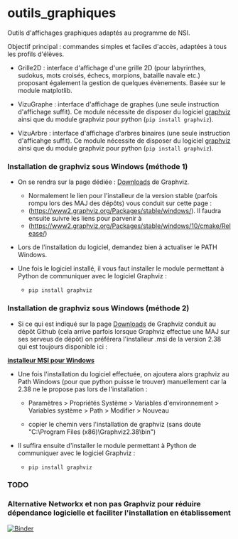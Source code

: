 # outils_graphiques

Outils d'affichages graphiques adaptés au programme de NSI.

Objectif principal : commandes simples et faciles d'accès, adaptées à tous les profils d'élèves.
 
- Grille2D : interface d'affichage d'une grille 2D (pour labyrinthes, sudokus, mots croisés, échecs, morpions, bataille navale etc.) proposant également la gestion de quelques évènements. Basée sur le module matplotlib.

- VizuGraphe : interface d'affichage de graphes (une seule instruction d'affichage suffit). Ce module nécessite de disposer du logiciel [graphviz](https://graphviz.org/download/) ainsi que du module graphviz pour python (`pip install graphviz`).


- VizuArbre : interface d'affichage d'arbres binaires (une seule instruction d'afficahge suffit). Ce module nécessite de disposer du logiciel [graphviz](https://graphviz.org/download/) ainsi que du module graphviz pour python (`pip install graphviz`).

### Installation de graphviz sous Windows (méthode 1)

- On se rendra sur la page dédiée : [Downloads](https://graphviz.org/download/) de Graphviz.

	- Normalement le lien pour l'installeur de la version stable (parfois rompu lors des MAJ des dépôts) vous conduit sur cette page :
	- (https://www2.graphviz.org/Packages/stable/windows/). Il faudra ensuite suivre les liens pour parvenir à 
	- (https://www2.graphviz.org/Packages/stable/windows/10/cmake/Release/)

- Lors de l'installation du logiciel, demandez bien à actualiser le PATH Windows.

- Une fois le logiciel installé, il vous faut installer le module permettant à Python de communiquer avec le logiciel Graphviz :

	- `pip install graphviz`
	
### Installation de graphviz sous Windows (méthode 2)

- Si ce qui est indiqué sur la page [Downloads](https://graphviz.org/download/) de Graphviz conduit au dépôt Github (cela arrive parfois lorsque Graphviz effectue une MAJ sur ses serveus de dépôt) on préférera l'installeur .msi de la version 2.38 qui est toujours disponible ici :  

**[installeur MSI pour Windows](https://graphviz.gitlab.io/_pages/Download/Download_windows.html)** 


- Une fois l'installation du logiciel effectuée, on ajoutera alors graphviz au Path Windows (pour que python puisse le trouver) manuellement car la 2.38 ne le propose pas lors de l'installation :

	- Paramètres > Propriétés Système > Variables d'environnement > Variables système > Path > Modifier > Nouveau 
	
	- copier le chemin vers l'installation de graphviz (sans doute "C:\Program Files (x86)\Graphviz2.38\bin")
	
- Il suffira ensuite d'installer le module permettant à Python de communiquer avec le logiciel Graphviz :

	- `pip install graphviz`

### TODO

### Alternative Networkx et non pas Graphviz pour réduire dépendance logicielle et faciliter l'installation en établissement









[![Binder](https://mybinder.org/badge_logo.svg)](https://mybinder.org/v2/gh/jidv/outils_graphiques/master)






